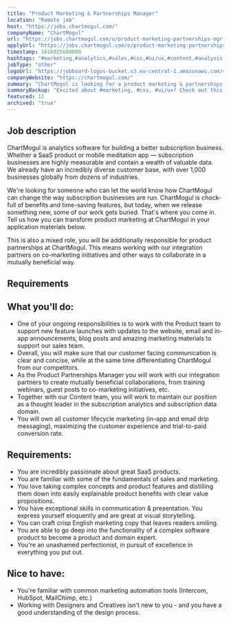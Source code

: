 ```yaml
---
title: "Product Marketing & Partnerships Manager"
location: "Remote job"
host: "https://jobs.chartmogul.com/"
companyName: "ChartMogul"
url: "https://jobs.chartmogul.com/o/product-marketing-partnerships-mgr-eu"
applyUrl: "https://jobs.chartmogul.com/o/product-marketing-partnerships-mgr-eu/c/new"
timestamp: 1616025600000
hashtags: "#marketing,#analytics,#sales,#css,#ui/ux,#content,#analysis,#management,#office,#English"
jobType: "other"
logoUrl: "https://jobboard-logos-bucket.s3.eu-central-1.amazonaws.com/chartmogul"
companyWebsite: "https://chartmogul.com/"
summary: "ChartMogul is looking for a product marketing & partnerships manager that has experience in: #marketing, #analytics, #ui/ux."
summaryBackup: "Excited about #marketing, #css, #ui/ux? Check out this job post!"
featured: 12
archived: "true"
---
```


## Job description

ChartMogul is analytics software for building a better subscription business. Whether a SaaS product or mobile meditation app — subscription businesses are highly measurable and contain a wealth of valuable data. We already have an incredibly diverse customer base, with over 1,000 businesses globally from dozens of industries.

We're looking for someone who can let the world know how ChartMogul can change the way subscription businesses are run. ChartMogul is chock-full of benefits and time-saving features, but today, when we release something new, some of our work gets buried. That's where you come in. Tell us how you can transform product marketing at ChartMogul in your application materials below.

This is also a mixed role, you will be additionally responsible for product partnerships at ChartMogul. This means working with our integration partners on co-marketing initiatives and other ways to collaborate in a mutually beneficial way.

## Requirements

## What you'll do:

*   One of your ongoing responsibilities is to work with the Product team to support new feature launches with updates to the website, email and in-app announcements, blog posts and amazing marketing materials to support our sales team.
*   Overall, you will make sure that our customer facing communication is clear and concise, while at the same time differentiating ChartMogul from our competitors.
*   As the Product Partnerships Manager you will work with our integration partners to create mutually beneficial collaborations, from training webinars, guest posts to co-marketing initiatives, etc.
*   Together with our Content team, you will work to maintain our position as a thought leader in the subscription analytics and subscription data domain.
*   You will own all customer lifecycle marketing (in-app and email drip messaging), maximizing the customer experience and trial-to-paid conversion rate.

## Requirements:

*   You are incredibly passionate about great SaaS products.
*   You are familiar with some of the fundamentals of sales and marketing.
*   You love taking complex concepts and product features and distilling them down into easily explainable product benefits with clear value propositions.
*   You have exceptional skills in communication & presentation. You express yourself eloquently and are great at visual storytelling.
*   You can craft crisp English marketing copy that leaves readers smiling.
*   You are able to go deep into the functionality of a complex software product to become a product and domain expert.
*   You're an unashamed perfectionist, in pursuit of excellence in everything you put out.

## Nice to have:

*   You're familiar with common marketing automation tools (Intercom, HubSpot, MailChimp, etc.)
*   Working with Designers and Creatives isn't new to you - and you have a good understanding of the design process.

